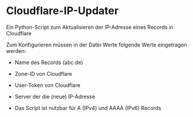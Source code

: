 # Cloudflare-IP-Updater
Ein Python-Script zum Aktualisieren der IP-Adresse eines Records in Cloudflare

Zum Konfigurieren müssen in der Datei Werte folgende Werte eingetragen werden:
-  Name des Records (abc.de)
-  Zone-ID von Cloudflare
-  User-Token von Cloudflare
-  Server der die (neue) IP-Adresse 

- Das Script ist nutzbar für A (IPv4) und AAAA (IPv6) Records
